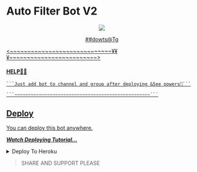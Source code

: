 # Auto Filter Bot V2

<p align="center">
  <a href="https://www.python.org">
    <img src="http://ForTheBadge.com/images/badges/made-with-python.svg">
<P align="center">
   <a href="https://t.me/sunaif_adkar">
##dowts@Tg

<~~~~~~~~~~~~~~~~~~~~~~~~~~~~~¥¥¥~~~~~~~~~~~~~~~~~~~~~~~~~>

#### HELP👩‍💻
    ```Just add bot to channel and group after deploying &See powers🏃```

    ```~~~~~~~~~~~~~~~~~~~~~~~~~~~~~~~~~~~~~~~~~~~~~~~~~~```



## Deploy
You can deploy this bot anywhere.

<i>**[Watch Deploying Tutorial...](https://youtu.be/KTearEPhumc)**</i>

<details><summary>Deploy To Heroku</summary>
<p>
<br>
<a href="https://heroku.com/deploy?template=https://github.com/sunaif-adkar2/auto-filter-bot-premier/tree/main">
  <img src="https://www.herokucdn.com/deploy/button.svg" alt="Deploy">
</a>
</p>
</details>

>SHARE AND SUPPORT PLEASE
